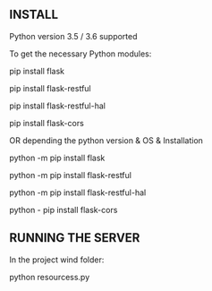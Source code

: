INSTALL
-------

Python version 3.5 / 3.6 supported

To get the necessary Python modules:

pip install flask

pip install flask-restful

pip install flask-restful-hal

pip install flask-cors

OR depending the python version & OS & Installation


python -m pip install flask

python -m pip install flask-restful

python -m pip install flask-restful-hal

python - pip install flask-cors


RUNNING THE SERVER
------------------

In the project wind folder:

python resourcess.py




